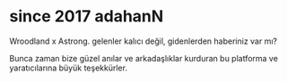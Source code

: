 # since 2017 adahanN

Wroodland x Astrong.  gelenler kalıcı değil, gidenlerden haberiniz var mı? 

Bunca zaman bize güzel anılar ve arkadaşlıklar kurduran bu platforma ve yaratıcılarına büyük teşekkürler. 
